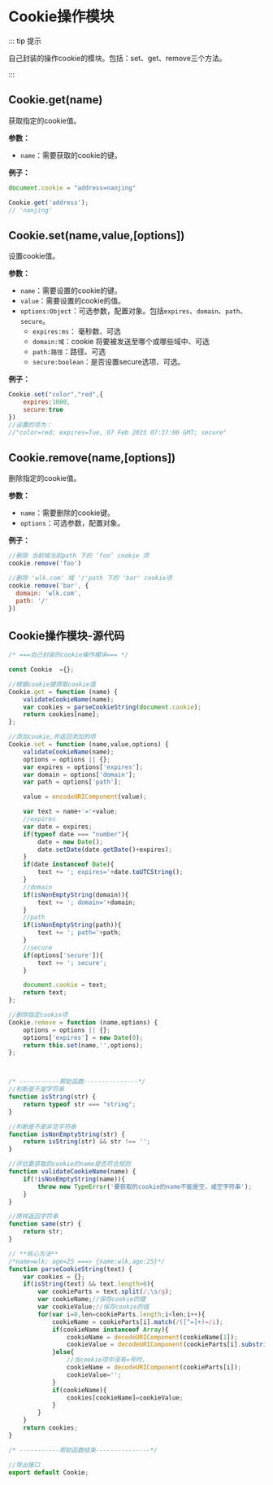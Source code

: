 # Cookie操作模块

::: tip 提示

自己封装的操作cookie的模块。包括：set、get、remove三个方法。

:::

## Cookie.get(name)

获取指定的cookie值。

**参数：**

- `name`：需要获取的cookie的键。

**例子：**

```javascript
document.cookie = "address=nanjing"

Cookie.get('address');
// 'nanjing'
```

## Cookie.set(name,value,[options])

设置cookie值。

**参数：**

- `name`：需要设置的cookie的键。
- `value`：需要设置的cookie的值。
- `options:Object`：可选参数，配置对象。包括`expires`、`domain`、`path`、`secure`。
  - `expires:ms`： 毫秒数、可选
  - `domain:域`：cookie 将要被发送至哪个或哪些域中、可选
  - `path:路径`：路径、可选
  - `secure:boolean`：是否设置secure选项、可选。

**例子：**

```javascript
Cookie.set("color","red",{
    expires:1000,
    secure:true
})
//设置的项为：
//"color=red; expires=Tue, 07 Feb 2023 07:37:06 GMT; secure"
```

## Cookie.remove(name,[options])

删除指定的cookie值。

**参数：**

- `name`：需要删除的cookie键。
- `options`：可选参数，配置对象。

**例子：**

```javascript
//删除 当前域当前path 下的 ‘foo’ cookie 项
cookie.remove('foo') 

//删除 'wlk.com' 域 '/'path 下的 'bar' cookie项
cookie.remove('bar', {
  domain: 'wlk.com',
  path: '/'
})
```



## Cookie操作模块-源代码

```javascript
/* ===自己封装的cookie操作模块=== */

const Cookie  ={};

//根据cookie键获取cookie值
Cookie.get = function (name) {
    validateCookieName(name);
    var cookies = parseCookieString(document.cookie);
    return cookies[name];
};

//添加cookie,并返回添加的项
Cookie.set = function (name,value,options) {
    validateCookieName(name);
    options = options || {};
    var expires = options['expires'];
    var domain = options['domain'];
    var path = options['path'];

    value = encodeURIComponent(value);

    var text = name+'='+value;
    //expires
    var date = expires;
    if(typeof date === "number"){
        date = new Date();
        date.setDate(date.getDate()+expires);
    }
    if(date instanceof Date){
        text += '; expires='+date.toUTCString();
    }
    //domain
    if(isNonEmptyString(domain)){
        text += '; domain='+domain;
    }
    //path
    if(isNonEmptyString(path)){
        text += '; path='+path;
    }
    //secure
    if(options['secure']){
        text += '; secure';
    }

    document.cookie = text;
    return text;
};

//删除指定cookie项
Cookie.remove = function (name,options) {
    options = options || {};
    options['expires'] = new Date(0);
    return this.set(name,'',options);
};



/* -----------帮助函数---------------*/
//判断是不是字符串
function isString(str) {
    return typeof str === "string";
}

//判断是不是非空字符串
function isNonEmptyString(str) {
    return isString(str) && str !== '';
}

//评估要获取的cookie的name是否符合规则
function validateCookieName(name) {
    if(!isNonEmptyString(name)){
        throw new TypeError('要获取的cookie的name不能是空，或空字符串');
    }
}

//原样返回字符串
function same(str) {
    return str;
}

// **核心方法**
/*name=wlk; age=25 ===> {name:wlk,age:25}*/
function parseCookieString(text) {
    var cookies = {};
    if(isString(text) && text.length>0){
        var cookieParts = text.split(/;\s/g);
        var cookieName;//保存cookie的键
        var cookieValue;//保存cookie的值
        for(var i=0,len=cookieParts.length;i<len;i++){
            cookieName = cookieParts[i].match(/([^=]+)=/i);
            if(cookieName instanceof Array){
                cookieName = decodeURIComponent(cookieName[1]);
                cookieValue = decodeURIComponent(cookieParts[i].substring(cookieName.length+1));
            }else{
                //当cookie项中没有=号时，
                cookieName = decodeURIComponent(cookieParts[i]);
                cookieValue='';
            }
            if(cookieName){
                cookies[cookieName]=cookieValue;
            }
        }
    }
    return cookies;
}

/* -----------帮助函数结束---------------*/

//导出接口
export default Cookie;
```

